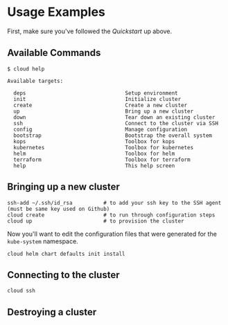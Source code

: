 # Usage Examples

First, make sure you've followed the *Quickstart* up above.


## Available Commands

```shell
$ cloud help

Available targets:

  deps                                Setup environment
  init                                Initialize cluster
  create                              Create a new cluster
  up                                  Bring up a new cluster
  down                                Tear down an existing cluster
  ssh                                 Connect to the cluster via SSH
  config                              Manage configuration
  bootstrap                           Bootstrap the overall system
  kops                                Toolbox for kops
  kubernetes                          Toolbox for kubernetes
  helm                                Toolbox for helm
  terraform                           Toolbox for terraform
  help                                This help screen
```


## Bringing up a new cluster

```shell
ssh-add ~/.ssh/id_rsa          # to add your ssh key to the SSH agent (must be same key used on Github)
cloud create                   # to run through configuration steps
cloud up                       # to provision the cluster
```

Now you'll want to edit the configuration files that were generated for the `kube-system` namespace.

```shell
cloud helm chart defaults init install
```

## Connecting to the cluster

```shell
cloud ssh
```

## Destroying a cluster

